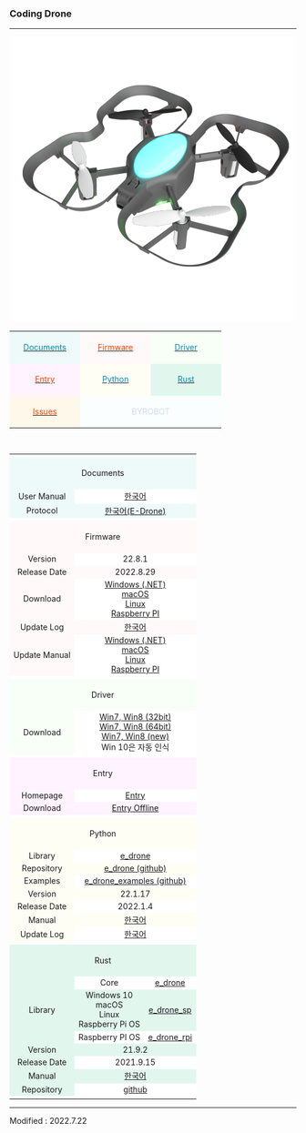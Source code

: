 ### Coding Drone

---

<!-------------------------------------------------------------------------------------------------------

    2020.4.2

    각 index.md 파일 변경 시 사소한 링크 수정이나 펌웨어 업데이트 등은 직접 수정해도 상관없으나

    디자인 변경, 테이블 구조 변경 등의 작업을 하게 되는 경우, nightly.md 파일에서 먼저 작업을 할 것.

    git에 올려 화면이 정상적으로 표시되는지를 확인하고, index.md 파일을 변경하는 것을 권장함

-------------------------------------------------------------------------------------------------------->

<style>

    td.documents { background: #EEFAFA !important; }
    td.firmware  { background: #FFF9FA !important; }
    td.driver    { background: #F7FFF7 !important; }
    td.entry     { background: #FEF3FE !important; }
    td.python    { background: #FFFEF5 !important; }
    td.rust      { background: #E1F7EE !important; }
    td.issues    { background: #FEF8EA !important; }
    td.byrobot   { background: #FAFEFE !important; }
    td.white     { background: #FFFFFF !important; }
    td.space     { background: #FFFFFF !important; }

    span.odd       { color: #0489B1; }
    span.even      { color: #FF4000; }
    span.byrobot   { color: #CCDDEE; }

</style>

<div align="center">
    <img src="/assets/images/products/byrobot_drone_8.png" alt="coding_drone">
    <table style="padding: 0px 0px 0px 0px;">
        <tr>
            <td width="110" class="documents"><div align="center">&nbsp;<br><a href="#Documents"><span class="odd">Documents</span></a><br>&nbsp;</div></td>
            <td width="110" class="firmware"><div align="center">&nbsp;<br><a href="#Firmware"><span class="even">Firmware</span></a><br>&nbsp;</div></td>
            <td width="110" class="driver"><div align="center">&nbsp;<br><a href="#Driver"><span class="odd">Driver</span></a><br>&nbsp;</div></td>
        </tr>
        <tr>
            <td width="110" class="entry"><div align="center">&nbsp;<br><a href="#Entry"><span class="even">Entry</span></a><br>&nbsp;</div></td>
            <td width="110" class="python"><div align="center">&nbsp;<br><a href="#Python"><span class="odd">Python</span></a><br>&nbsp;</div></td>
            <td width="110" class="rust"><div align="center">&nbsp;<br><a href="#Rust"><span class="odd">Rust</span></a><br>&nbsp;</div></td>
        </tr>
        <tr>
            <td width="110" class="issues"><div align="center">&nbsp;<br><a href="https://github.com/BYROBOT/drone8/issues/" target="_blank"><span class="even">Issues</span></a><br>&nbsp;</div></td>
            <td width="110" class="byrobot" colspan="2"><div align="center">&nbsp;<br><span class="byrobot">BYROBOT</span><br>&nbsp;</div></td>
        </tr>
    </table>
    <br>
    <table>
        <!-- Documents -->
        <tr><td colspan="3" class="space"></td></tr>
        <tr>
            <td colspan="3" class="documents"><div align="center"><a name="Documents"></a>&nbsp;<br>Documents<br>&nbsp;</div></td>
        </tr>
        <tr>
            <td class="documents"><div align="center">User Manual</div></td>
            <td colspan="2" class="white"><div align="center"><a href="/documents/kr/products/coding_drone/manual/user/">한국어</a></div></td>
        </tr>
        <tr>
            <td class="documents"><div align="center">Protocol</div></td>
            <td colspan="2" class="documents"><div align="center"><a href="/documents/kr/products/e_drone/protocol/" target="_blank">한국어(E-Drone)</a></div></td>
        </tr>
        <!-- Firmware -->
        <tr><td colspan="3" class="space"></td></tr>
        <tr>
            <td colspan="3" class="firmware"><div align="center"><a name="Firmware"></a>&nbsp;<br>Firmware<br>&nbsp;</div></td>
        </tr>
        <tr>
            <td class="firmware"><div align="center">Version</div></td>
            <td colspan="2" class="white"><div align="center">22.8.1</div></td>
        </tr>
        <tr>
            <td class="firmware"><div align="center">Release Date</div></td>
            <td colspan="2" class="firmware"><div align="center">2022.8.29</div></td>
        </tr>
        <tr>
            <td class="firmware"><div align="center">Download</div></td>
            <td colspan="2" class="white"><div align="center">
                <a href="https://drive.byrobot.co.kr/d/s/q6vG1ao8TOIBilC6B5fyEEDEbt0pnRk6/oRs4jKGdUU5OeYOc4_yoDYolnlALJeze-YL_AbSQ6ygk" target="_blank">Windows (.NET)</a><br>
                <!--<a href="https://drive.google.com/file/d/1jAjTFP5vV-TTkje84rUCLWgV5X48szv3/view?usp=sharing" target="_blank">Windows</a><br>-->
                <a href="https://drive.google.com/file/d/1rTgmDCANkKpIsb5kpfSQUO56dsmf2Qlq/view?usp=sharing" target="_blank">macOS</a><br>
                <a href="https://drive.google.com/file/d/17R1ugKODlnYxwrqkuQ6U-YIB-K1eZ6cI/view?usp=sharing" target="_blank">Linux</a><br>
                <a href="https://drive.google.com/file/d/1gbz0hz9xGy2AHwLa_2WLm985WnngUsFt/view?usp=sharing" target="_blank">Raspberry PI</a>
            </div></td>
        </tr>
        <tr>
            <td class="firmware"><div align="center">Update Log</div></td>
            <td colspan="2" class="firmware"><div align="center"><a href="/documents/kr/products/coding_drone/log/updates/firmware/">한국어</a></div></td>
        </tr>
        <tr>
            <td class="firmware"><div align="center">Update Manual</div></td>
            <td colspan="2" class="white">
                <div align="center">
                    <a href="/documents/kr/products/coding_drone/manual/update/drone4autoupdaterlight/">Windows (.NET)</a><br>
                    <!--<a href="/documents/kr/products/coding_drone/manual/update/drone_4_updater_windows/">Windows</a><br>-->
                    <a href="/documents/kr/products/coding_drone/manual/update/drone_4_updater_mac/">macOS</a><br>
                    <a href="/documents/kr/products/coding_drone/manual/update/drone_4_updater_linux/">Linux</a><br>
                    <a href="/documents/kr/products/coding_drone/manual/update/drone_4_updater_raspberry_pi/">Raspberry PI</a>
                </div>
            </td>
        </tr>
        <!-- Driver -->
        <tr><td colspan="3" class="space"></td></tr>
        <tr>
            <td colspan="3" class="driver"><div align="center"><a name="Driver"></a>&nbsp;<br>Driver<br>&nbsp;</div></td>
        </tr>
        <tr>
            <td class="driver">
                <div align="center">Download</div>
            </td>
            <td colspan="2" class="white">
                <div align="center"><a href="https://drive.google.com/open?id=1HisAPi3nipnnyuFklNXiKn46cV_5P0iy" target="_blank">Win7, Win8 (32bit)</a></div>
                <div align="center"><a href="https://drive.google.com/open?id=1Cm7fIt9XAi-dUNnqxVblNriL8oVfqekg" target="_blank">Win7, Win8 (64bit)</a></div>
                <div align="center"><a href="https://drive.google.com/open?id=1G6ma1HbzNSPqTcU9ir1I4lyYLobLM4K-" target="_blank">Win7, Win8 (new)</a></div>
                <div align="center">Win 10은 자동 인식</div>
            </td>
        </tr>
        <!-- Entry -->
        <tr><td colspan="3" class="space"></td></tr>
        <tr>
            <td colspan="3" class="entry"><div align="center"><a name="Entry"></a>&nbsp;<br>Entry<br>&nbsp;</div></td>
        </tr>
        <tr>
            <td class="entry"><div align="center">Homepage</div></td>
            <td colspan="2" class="white"><div align="center"><a href="https://playentry.org/" target="_blank">Entry</a></div></td>
        </tr>
        <tr>
            <td class="entry"><div align="center">Download</div></td>
            <td colspan="2" class="entry"><div align="center"><a href="https://playentry.org/#!/offlineEditor" target="_blank">Entry Offline</a></div></td>
        </tr>
        <!-- Python -->
        <tr><td colspan="3" class="space"></td></tr>
        <tr>
            <td colspan="3" class="python"><div align="center"><a name="Python"></a>&nbsp;<br>Python<br>&nbsp;</div></td>
        </tr>
        <tr>
            <td class="python"><div align="center">Library</div></td>
            <td colspan="2" class="white"><div align="center"><a href="https://pypi.org/project/e-drone/" target="_blank">e_drone</a></div></td>
        </tr>
        <tr>
            <td class="python"><div align="center">Repository</div></td>
            <td colspan="2" class="python"><div align="center"><a href="https://github.com/byrobot-python/e_drone" target="_blank">e_drone (github)</a></div></td>
        </tr>
        <tr>
            <td class="python"><div align="center">Examples</div></td>
            <td colspan="2" class="white"><div align="center"><a href="https://github.com/byrobot-python/e_drone_examples" target="_blank">e_drone_examples (github)</a></div></td>
        </tr>
        <tr>
            <td class="python"><div align="center">Version</div></td>
            <td colspan="2" class="python"><div align="center">22.1.17</div></td>
        </tr>
        <tr>
            <td class="python"><div align="center">Release Date</div></td>
            <td colspan="2" class="white"><div align="center">2022.1.4</div></td>
        </tr>
        <tr>
            <td class="python"><div align="center">Manual</div></td>
            <td colspan="2" class="python"><div align="center"><a href="/documents/kr/products/e_drone/library/python/e_drone/">한국어</a></div></td>
        </tr>
        <tr>
            <td class="python"><div align="center">Update Log</div></td>
            <td colspan="2" class="white"><div align="center"><a href="/documents/kr/products/e_drone/log/updates/python/">한국어</a></div></td>
        </tr>
        <tr><td colspan="3" class="space"></td></tr>
        <!-- Rust -->
        <tr>
            <td colspan="3" class="rust"><div align="center"><a name="Rust"></a>&nbsp;<br>Rust<br>&nbsp;</div></td>
        </tr>
        <tr>
            <td rowspan="3" class="rust"><div align="center">Library</div></td>
            <td class="white"><div align="center">Core</div></td>
            <td class="white"><div align="center"><a href="https://crates.io/crates/e_drone" target="_blank">e_drone</a></div></td>
        </tr>
        <tr>
            <td class="rust"><div align="center">
                Windows 10<br>
                macOS<br>
                Linux<br>
                Raspberry Pi OS
            </div></td>
            <td class="rust"><div align="center"><a href="https://crates.io/crates/e_drone_sp" target="_blank">e_drone_sp</a></div></td>
        </tr>
        <tr>
            <td class="white"><div align="center">Raspberry PI OS</div></td>
            <td class="white"><div align="center"><a href="https://crates.io/crates/e_drone_rpi" target="_blank">e_drone_rpi</a></div></td>
        </tr>
        <tr>
            <td class="rust"><div align="center">Version</div></td>
            <td colspan="2" class="rust"><div align="center">21.9.2</div></td>
        </tr>
        <tr>
            <td class="rust"><div align="center">Release Date</div></td>
            <td colspan="2" class="white"><div align="center">2021.9.15</div></td>
        </tr>
        <tr>
            <td class="rust"><div align="center">Manual</div></td>
            <td colspan="2" class="rust"><div align="center"><a href="https://docs.rs/e_drone/" target="_blank">한국어</a></div></td>
        </tr>
        <tr>
            <td class="rust"><div align="center">Repository</div></td>
            <td colspan="2" class="white"><div align="center"><a href="https://github.com/byrobot-rust/e_drone" target="_blank">github</a></div></td>
        </tr>
        <!-- End -->
        <tr><td colspan="3" class="space"></td></tr>
    </table>
</div>

---

Modified : 2022.7.22
